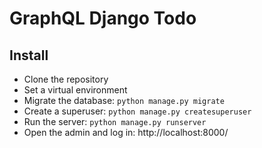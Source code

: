 # GraphQL Django Todo

## Install
- Clone the repository
- Set a virtual environment
- Migrate the database: `python manage.py migrate`
- Create a superuser: `python manage.py createsuperuser`
- Run the server: `python manage.py runserver`
- Open the admin and log in: http://localhost:8000/
